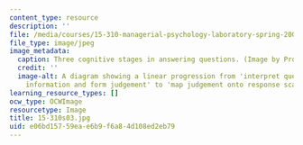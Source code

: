 ```yaml
---
content_type: resource
description: ''
file: /media/courses/15-310-managerial-psychology-laboratory-spring-2003/e06bd15759eae6b9f6a84d108ed2eb79_15-310s03.jpg
file_type: image/jpeg
image_metadata:
  caption: Three cognitive stages in answering questions. (Image by Prof. Dan Ariely.)
  credit: ''
  image-alt: A diagram showing a linear progression from 'interpret question' to 'retrive
    information and form judgement' to 'map judgement onto response scale'.
learning_resource_types: []
ocw_type: OCWImage
resourcetype: Image
title: 15-310s03.jpg
uid: e06bd157-59ea-e6b9-f6a8-4d108ed2eb79
---
```

